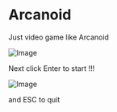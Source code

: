 # Arcanoid

Just video game like Arcanoid

![Image](https://lh3.googleusercontent.com/RFy7CXBRYffEwlU88dBrcICP5IrvuQBI1cQmtZMLD4tMi-7-EAxqwRKinwdT2zGyY4xL09B-YXBUIqP3upVgSegjN6i8m1uXAXW7DBEqqIVlvO2RBf1V1Int5RGd7JV8TOOXp9t68Q0AJ52vC0_zgyc--xlSuHkAvK2YxjzqxPQ1AcKFgM36kODrBERC9RcqQUntyKK8Co6X_suY7GGPl_Jpii4sDi4hFWBMeGbkel6EnxuemOPr_tfm3yK82CXBbwM9a-vuuk6F9LNhgQTOg-wpDTypFA22LKJhJZHjKDOlYybHPH79QFpDFLl6wyWyM2UXqYVmnlkRQS0qpHSogcucE8uNPMhGsxGiNiTtgsta7JZcuYaTL8StaFEC0uScBreCfxTrmt0Qu5H-3hp_vusWyh95J6bRacJRSsoTO-G0l7xtOuXtjw6gF8DkPaBHU8Hxgm5hMRRSaHSJ_4mCDJz0KJfa0-Q5kWAkdZUXVtThuz2YZ5iN2kbwjIfOH5nP4xKRiIijwSU11J1JOMiJyMF3XFMOz-voJsMk_eBw_owWRMaaUHGGulThXLPIevQRSYvfvykooEXTwhzXcq7VlR20nJkUaMwldn_HcWp2yYKx-k7_Wqm6HNgNz-sa1maVkFMLHseU5E2ffP-PV7QvrNU=w306-h430-no)

Next click Enter to start !!!

![Image](https://lh3.googleusercontent.com/pA1XyIz1fN-GgZlGSTk0B7RXmD09RDl5srMxBeu7s6k5YhclrKKMicFMnri3IjtS46Fuf17vU6DL8g3O-BeMIEn1J4L7f35RPeOWRE2RhXVOcx4u8lbPvMJgTkd2lXpr0PI8HZ4FeqIff8MX-KrxTD2d-cn9JP72ou18aeZXyg_TsswVhmQtX_RfzwmhyvYSVDcQOcypyQNPu0zcS2ulGCOCk_tHMRO4d8_ey42H4d5YtfWtL0I-GwtJfGA9PG_MaxAHhoc0_4ELTljH9iKMxm4hk5w0xhWV2WrdEGgHGSLRxpICI8egf0_SmizrIRAgmhcO7V4rUciFhKnAfF_B9a45eu0HNyU8mjI-i99e4caqdhJqPFMiD32uxDUDJgaPE_R5Ivumi8OLmIxyXX0Hntyg22Akax2hrqy3lRi39K4eDN1JlmTbj5tibXrqjzPKJ2oGxmrvL9Thca3-FXzVY1uKlmpTPhCpnF_BBLzCEqv87bjxO3s_P14jJaFviZIfj-P5OQRK8FuHBIUYIujmYVYU32jf6cbEzNfC-2fWtSHq5qvVXF3-j3prXFSqaEKr1nHc1g8ekyd2sECDWGWAlenc_E4o1Or8rK7VNoKSdwPzBkN8UGM0dVYU6SJ3rLRC_Hwx8vH_41ZrN5sYx-vrXF8=w415-h439-no)

and ESC to quit
